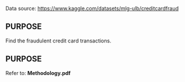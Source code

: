 Data source: https://www.kaggle.com/datasets/mlg-ulb/creditcardfraud

<h2>PURPOSE</h2>

Find the fraudulent credit card transactions.

<h2>PURPOSE</h2>

Refer to: **Methodology.pdf**


